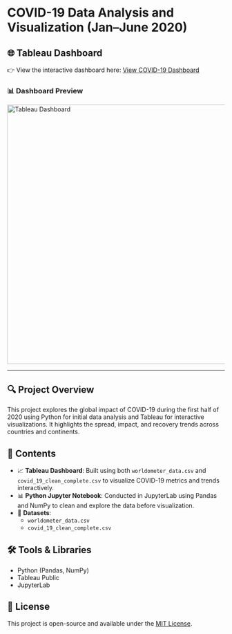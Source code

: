 # COVID-19 Data Analysis and Visualization (Jan–June 2020)

## 🌐 Tableau Dashboard

👉 View the interactive dashboard here: [View COVID-19 Dashboard](https://public.tableau.com/views/Covid-19Jan2020-July2020/Dashboard1?:language=en-US&:sid=&:redirect=auth&:display_count=n&:origin=viz_share_link)  

### 📊 Dashboard Preview

<img src="https://github.com/user-attachments/assets/c83ceab8-a6cd-47a8-8df8-5d27d8a94d04" alt="Tableau Dashboard" width="600">

---

## 🔍 Project Overview

This project explores the global impact of COVID-19 during the first half of 2020 using Python for initial data analysis and Tableau for interactive visualizations. It highlights the spread, impact, and recovery trends across countries and continents.

## 📁 Contents

- 📈 **Tableau Dashboard**: Built using both `worldometer_data.csv` and `covid_19_clean_complete.csv` to visualize COVID-19 metrics and trends interactively.
- 📊 **Python Jupyter Notebook**: Conducted in JupyterLab using Pandas and NumPy to clean and explore the data before visualization.
- 📁 **Datasets**: 
  - `worldometer_data.csv`
  - `covid_19_clean_complete.csv`

## 🛠 Tools & Libraries

- Python (Pandas, NumPy)
- Tableau Public
- JupyterLab

## 📄 License

This project is open-source and available under the [MIT License](LICENSE).
